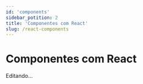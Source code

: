 ```yaml
---
id: 'components'
sidebar_potition: 2
title: 'Componentes com React'
slug: /react-components
---
```


# Componentes com React

Editando...